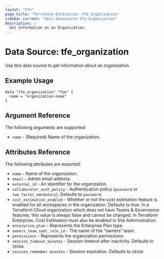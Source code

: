 ```yaml
---
layout: "tfe"
page_title: "Terraform Enterprise: tfe_organization"
sidebar_current: "docs-datasource-tfe-organization"
description: |-
  Get information on an Organization.
---
```


# Data Source: tfe_organization

Use this data source to get information about an organization.

## Example Usage

```hcl
data "tfe_organization" "foo" {
  name = "organization-name"
}
```

## Argument Reference

The following arguments are supported:
* `name` - (Required) Name of the organization.

## Attributes Reference

The following attributes are exported:

* `name` - Name of the organization.
* `email` - Admin email address.
* `external_id` - An identifier for the organization.
* `collaborator_auth_policy` - Authentication policy (`password`
  or `two_factor_mandatory`). Defaults to `password`.
* `cost_estimation_enabled` - Whether or not the cost estimation feature is enabled for all workspaces in the organization. Defaults to true. In a Terraform Cloud organization which does not have Teams & Governance features, this value is always false and cannot be changed. In Terraform Enterprise, Cost Estimation must also be enabled in Site Administration.
* `enterprise_plan` - Represents the Enterprise Plan type.
* `owners_team_saml_role_id` - The name of the "owners" team.
* `permissions` - Represents the organization permissions
* `session_timeout_minutes` - Session timeout after inactivity. Defaults to `20160`.
* `session_remember_minutes` - Session expiration. Defaults to `20160`.
